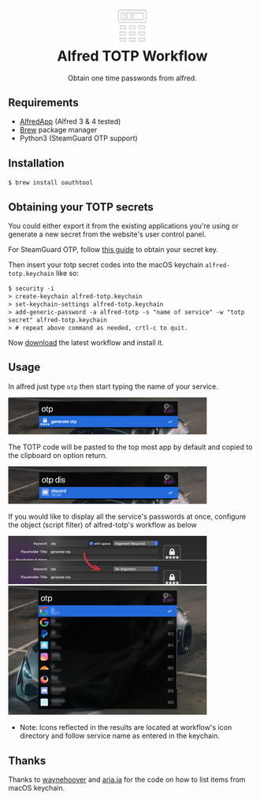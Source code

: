<h1 align="center">
  <a href="https://github.com/iganeshk/alfred-totp" title="Alfred TOTP Workflow">
    <img alt="Alfred TOTP" src="https://github.com/iganeshk/alfred-totp/raw/master/assets/alfred-totp.png" width="15%"/>
  </a>
  <br />
  Alfred TOTP Workflow
</h1>
<p align="center">
  Obtain one time passwords from alfred.
</p>

## Requirements

* [AlfredApp](https://www.alfredapp.com/) (Alfred 3 & 4 tested)
* [Brew](https://brew.sh/) package manager
* Python3 (SteamGuard OTP support)

## Installation

`$ brew install oauthtool`

## Obtaining your TOTP secrets
You could either export it from the existing applications you're using or generate a new secret from the website's user control panel.

For SteamGuard OTP, follow [this guide](https://github.com/SteamTimeIdler/stidler/wiki/Getting-your-'shared_secret'-code-for-use-with-Auto-Restarter-on-Mobile-Authentication) to obtain your secret key.

Then insert your totp secret codes into the macOS keychain `alfred-totp.keychain` like so:

```
$ security -i
> create-keychain alfred-totp.keychain
> set-keychain-settings alfred-totp.keychain
> add-generic-password -a alfred-totp -s "name of service" -w "totp secret" alfred-totp.keychain
> # repeat above command as needed, crtl-c to quit.
```

Now [download](https://github.com/iganeshk/alfred-totp/releases/latest) the latest workflow and install it.

## Usage

In alfred just type `otp` then start typing the name of your service. 

<img alt="alfred-totp-1" src="https://github.com/iganeshk/alfred-totp/raw/master/assets/alfred_totp_1.png" width="80%" />

The TOTP code will be pasted to the top most app by default and copied to the clipboard on option return.

<img alt="alfred-totp-2" src="https://github.com/iganeshk/alfred-totp/raw/master/assets/alfred_totp_2.png" width="80%" />


If you would like to display all the service's passwords at once, configure the object (script filter) of alfred-totp's workflow as below

<img alt="alfred-totp-2" src="https://github.com/iganeshk/alfred-totp/raw/master/assets/alfred_totp_3_list_setting.png" width="80%" />

<img alt="alfred-totp-2" src="https://github.com/iganeshk/alfred-totp/raw/master/assets/alfred_totp_4_list_all.png" width="80%" />

* Note: Icons reflected in the results are located at workflow's icon directory and follow service name as entered in the keychain.

## Thanks

Thanks to [waynehoover](https://github.com/waynehoover/) and [aria.ia](https://www.aria.ai/blog/posts/storing-secrets-with-keychain.html) for the code on how to list items from macOS keychain.
